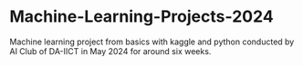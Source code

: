 # Machine-Learning-Projects-2024
Machine learning project from basics with kaggle and python conducted by AI Club of DA-IICT in May 2024 for around six weeks.
